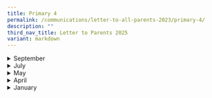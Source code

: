 ```yaml
---
title: Primary 4
permalink: /communications/letter-to-all-parents-2023/primary-4/
description: ""
third_nav_title: Letter to Parents 2025
variant: markdown
---
```

<details>
  <summary>September</summary>
<ul>
	<li>
		<a href="/files/2024%20Letter%20to%20Parents/Primary%204/9_Sep_P4_end_year_oral.pdf">P4 End of Year Oral Examination</a><font size="2"> (9 September 2024)</font>
	</li>
	</ul>
</details>
<details>
  <summary>July</summary>
<ul>
	<li>
		<a href="/files/2024%20Letter%20to%20Parents/Letter%20to%20all%20Parents/2_July_Chinese_Culture_Musical.pdf">Chinese Cultural Musical Performance</a><font size="2"> (2 July 2024)</font>
	</li>
	<li>
		<a href="/files/2024%20Letter%20to%20Parents/Primary%204/8_July_P4_Assessment.pdf">Assessment for Primary 4</a><font size="2"> (8 July 2024)</font>
	</li>
		<li>
		<a href="/files/2024%20Letter%20to%20Parents/Letter%20to%20all%20Parents/10_July_Serve_to_Lead.pdf">Dance of the Nation Training Programme</a><font size="2"> (10 July 2024)</font>
	</li>
	</ul>
</details>
<details>
  <summary>May</summary>
<ul>
	<li>
		<a href="/files/2024%20Letter%20to%20Parents/Primary%204/7_May_MT_Fortnight_cultural_and_language_camp.pdf">MT Fortnight Cultural and Language Camp 2024</a><font size="2"> (7 May 2024)</font>
	</li>
	<li>
		<a href="/files/2024%20Letter%20to%20Parents/Primary%204/8_May_Virtual_overseas_chinese_language.pdf">Virtual Overseas Chinese Language &amp; Cultural Immersion Programme 2024 </a><font size="2"> (8 May 2024)</font>
	</li>
	</ul>
</details>
<details>
  <summary>April</summary>
<ul>
	<li>
		<a href="/files/2024%20Letter%20to%20Parents/Letter%20to%20all%20Parents/1_April_P3_P6_Peer_Support_Leaders_Meeting_2024.pdf">P3-P6 Peer Support Leaders Meeting 2024</a><font size="2"> (1 April 2024)</font>
	</li>
	<li>
		<a href="/files/2024%20Letter%20to%20Parents/Letter%20to%20all%20Parents/9_April_P4_Visual_Spatial_Math_Competition_2024.pdf">P4 - Visual Spatial Mathlympics Competition 2024</a><font size="2"> (9 April 2024)</font>
	</li>
	<li>
		<a href="/files/2024%20Letter%20to%20Parents/Letter%20to%20all%20Parents/19_April_P4_SOSU.pdf">P4 Step Out Step Up Learning Week 2024</a><font size="2"> (19 April 2024)</font>
	</li>
	<li>
		<a href="/files/2024%20Letter%20to%20Parents/Letter%20to%20all%20Parents/P4_Term_2_e_Oral_19_April_2024.pdf">P4 Term 2: Oral Communications</a><font size="2"> (19 April 2024)</font>
	</li>
	</ul>
</details>
<details>
  <summary>January</summary>
<ul>
	<li>
		<a href="/files/2024%20Letter%20to%20Parents/Letter%20to%20all%20Parents/MOE_Centrally_8_Jan.pdf">MOE's Centrally Provisioned Digital Tools</a><font size="2"> (8 January 2024)</font>
	</li>
		<li>
		<a href="/files/2024%20Letter%20to%20Parents/Letter%20to%20all%20Parents/Use_of_ICT_in_Learning_10_Jan.pdf">Primary 2 to Primary 6 Use of ICT for Learning and Cyber Wellness</a><font size="2"> (10 January 2024)</font>
	</li>
	<li>
		<a href="/files/2024%20Letter%20to%20Parents/Primary%204/P4_English_Public_speaking_22_Jan.pdf">English Enrichment Programme: Public Speaking for Primary 4</a><font size="2"> (22 January 2024)</font>
	</li>
	</ul>
</details>
